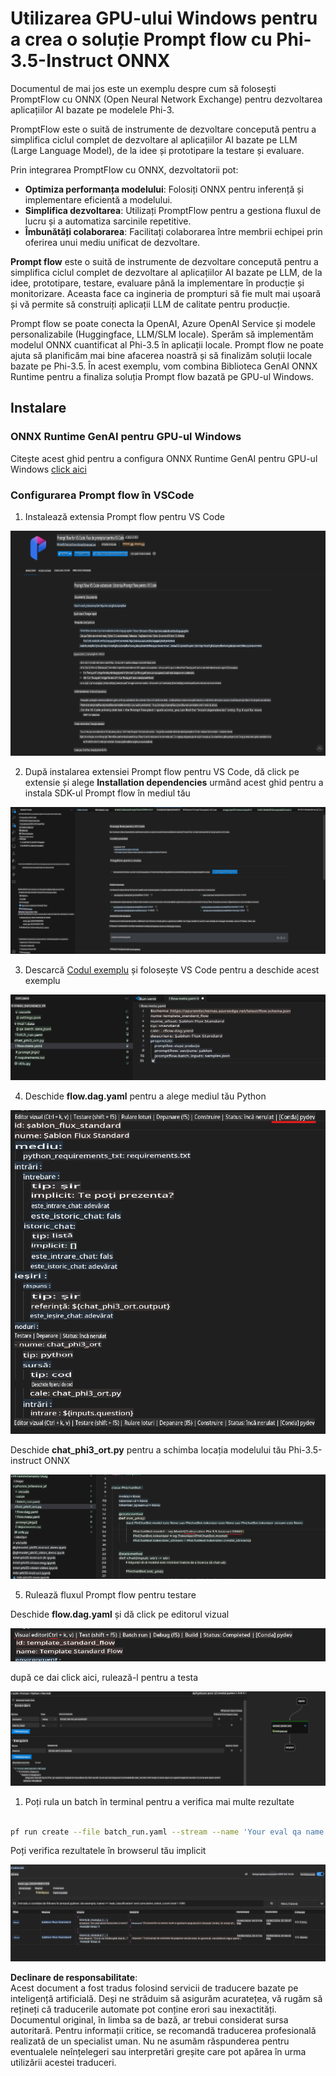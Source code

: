 # Utilizarea GPU-ului Windows pentru a crea o soluție Prompt flow cu Phi-3.5-Instruct ONNX

Documentul de mai jos este un exemplu despre cum să folosești PromptFlow cu ONNX (Open Neural Network Exchange) pentru dezvoltarea aplicațiilor AI bazate pe modelele Phi-3.

PromptFlow este o suită de instrumente de dezvoltare concepută pentru a simplifica ciclul complet de dezvoltare al aplicațiilor AI bazate pe LLM (Large Language Model), de la idee și prototipare la testare și evaluare.

Prin integrarea PromptFlow cu ONNX, dezvoltatorii pot:

- **Optimiza performanța modelului**: Folosiți ONNX pentru inferență și implementare eficientă a modelului.
- **Simplifica dezvoltarea**: Utilizați PromptFlow pentru a gestiona fluxul de lucru și a automatiza sarcinile repetitive.
- **Îmbunătăți colaborarea**: Facilitați colaborarea între membrii echipei prin oferirea unui mediu unificat de dezvoltare.

**Prompt flow** este o suită de instrumente de dezvoltare concepută pentru a simplifica ciclul complet de dezvoltare al aplicațiilor AI bazate pe LLM, de la idee, prototipare, testare, evaluare până la implementare în producție și monitorizare. Aceasta face ca ingineria de prompturi să fie mult mai ușoară și vă permite să construiți aplicații LLM de calitate pentru producție.

Prompt flow se poate conecta la OpenAI, Azure OpenAI Service și modele personalizabile (Huggingface, LLM/SLM locale). Sperăm să implementăm modelul ONNX cuantificat al Phi-3.5 în aplicații locale. Prompt flow ne poate ajuta să planificăm mai bine afacerea noastră și să finalizăm soluții locale bazate pe Phi-3.5. În acest exemplu, vom combina Biblioteca GenAI ONNX Runtime pentru a finaliza soluția Prompt flow bazată pe GPU-ul Windows.

## **Instalare**

### **ONNX Runtime GenAI pentru GPU-ul Windows**

Citește acest ghid pentru a configura ONNX Runtime GenAI pentru GPU-ul Windows [click aici](./ORTWindowGPUGuideline.md)

### **Configurarea Prompt flow în VSCode**

1. Instalează extensia Prompt flow pentru VS Code

![pfvscode](../../../../../../translated_images/pfvscode.79f42ae5dd93ed35c19d6d978ae75831fef40e0b8440ee48b893b5a0597d2260.ro.png)

2. După instalarea extensiei Prompt flow pentru VS Code, dă click pe extensie și alege **Installation dependencies** urmând acest ghid pentru a instala SDK-ul Prompt flow în mediul tău

![pfsetup](../../../../../../translated_images/pfsetup.0c82d99c7760aac29833b37faf4329e67e22279b1c5f37a73724dfa9ebaa32ee.ro.png)

3. Descarcă [Codul exemplu](../../../../../../code/09.UpdateSamples/Aug/pf/onnx_inference_pf) și folosește VS Code pentru a deschide acest exemplu

![pfsample](../../../../../../translated_images/pfsample.7bf40b133a558d86356dd6bc0e480bad2659d9c5364823dae9b3e6784e6f2d25.ro.png)

4. Deschide **flow.dag.yaml** pentru a alege mediul tău Python

![pfdag](../../../../../../translated_images/pfdag.c5eb356fa3a96178cd594de9a5da921c4bbe646a9946f32aa20d344ccbeb51a0.ro.png)

   Deschide **chat_phi3_ort.py** pentru a schimba locația modelului tău Phi-3.5-instruct ONNX

![pfphi](../../../../../../translated_images/pfphi.fff4b0afea47c92c8481174dbf3092823906fca5b717fc642f78947c3e5bbb39.ro.png)

5. Rulează fluxul Prompt flow pentru testare

Deschide **flow.dag.yaml** și dă click pe editorul vizual

![pfv](../../../../../../translated_images/pfv.7af6ecd65784a98558b344ba69b5ba6233876823fb435f163e916a632394fc1e.ro.png)

după ce dai click aici, rulează-l pentru a testa

![pfflow](../../../../../../translated_images/pfflow.9697e0fda67794bb0cf4b78d52e6f5a42002eec935bc2519933064afbbdd34f0.ro.png)

1. Poți rula un batch în terminal pentru a verifica mai multe rezultate

```bash

pf run create --file batch_run.yaml --stream --name 'Your eval qa name'    

```

Poți verifica rezultatele în browserul tău implicit

![pfresult](../../../../../../translated_images/pfresult.972eb57dd5bec646e1aa01148991ba8959897efea396e42cf9d7df259444878d.ro.png)

**Declinare de responsabilitate**:  
Acest document a fost tradus folosind servicii de traducere bazate pe inteligență artificială. Deși ne străduim să asigurăm acuratețea, vă rugăm să rețineți că traducerile automate pot conține erori sau inexactități. Documentul original, în limba sa de bază, ar trebui considerat sursa autoritară. Pentru informații critice, se recomandă traducerea profesională realizată de un specialist uman. Nu ne asumăm răspunderea pentru eventualele neînțelegeri sau interpretări greșite care pot apărea în urma utilizării acestei traduceri.